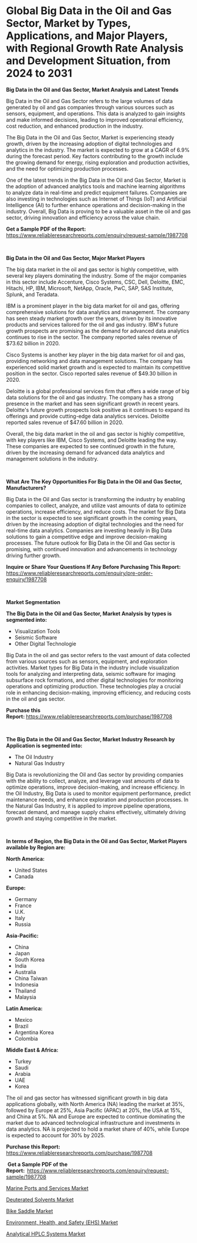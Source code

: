 <p><h1>Global Big Data in the Oil and Gas Sector, Market by Types, Applications, and Major Players, with Regional Growth Rate Analysis and Development Situation, from 2024 to 2031</h1></p><p><strong>Big Data in the Oil and Gas Sector, Market Analysis and Latest Trends</strong></p>
<p><p>Big Data in the Oil and Gas Sector refers to the large volumes of data generated by oil and gas companies through various sources such as sensors, equipment, and operations. This data is analyzed to gain insights and make informed decisions, leading to improved operational efficiency, cost reduction, and enhanced production in the industry.</p><p>The Big Data in the Oil and Gas Sector, Market is experiencing steady growth, driven by the increasing adoption of digital technologies and analytics in the industry. The market is expected to grow at a CAGR of 6.9% during the forecast period. Key factors contributing to the growth include the growing demand for energy, rising exploration and production activities, and the need for optimizing production processes. </p><p>One of the latest trends in the Big Data in the Oil and Gas Sector, Market is the adoption of advanced analytics tools and machine learning algorithms to analyze data in real-time and predict equipment failures. Companies are also investing in technologies such as Internet of Things (IoT) and Artificial Intelligence (AI) to further enhance operations and decision-making in the industry. Overall, Big Data is proving to be a valuable asset in the oil and gas sector, driving innovation and efficiency across the value chain.</p></p>
<p><strong>Get a Sample PDF of the Report:&nbsp;</strong> <a href="https://www.reliableresearchreports.com/enquiry/request-sample/1987708">https://www.reliableresearchreports.com/enquiry/request-sample/1987708</a></p>
<p>&nbsp;</p>
<p><strong>Big Data in the Oil and Gas Sector, Major Market Players</strong></p>
<p><p>The big data market in the oil and gas sector is highly competitive, with several key players dominating the industry. Some of the major companies in this sector include Accenture, Cisco Systems, CSC, Dell, Deloitte, EMC, Hitachi, HP, IBM, Microsoft, NetApp, Oracle, PwC, SAP, SAS Institute, Splunk, and Teradata.</p><p>IBM is a prominent player in the big data market for oil and gas, offering comprehensive solutions for data analytics and management. The company has seen steady market growth over the years, driven by its innovative products and services tailored for the oil and gas industry. IBM's future growth prospects are promising as the demand for advanced data analytics continues to rise in the sector. The company reported sales revenue of $73.62 billion in 2020.</p><p>Cisco Systems is another key player in the big data market for oil and gas, providing networking and data management solutions. The company has experienced solid market growth and is expected to maintain its competitive position in the sector. Cisco reported sales revenue of $49.30 billion in 2020.</p><p>Deloitte is a global professional services firm that offers a wide range of big data solutions for the oil and gas industry. The company has a strong presence in the market and has seen significant growth in recent years. Deloitte's future growth prospects look positive as it continues to expand its offerings and provide cutting-edge data analytics services. Deloitte reported sales revenue of $47.60 billion in 2020.</p><p>Overall, the big data market in the oil and gas sector is highly competitive, with key players like IBM, Cisco Systems, and Deloitte leading the way. These companies are expected to see continued growth in the future, driven by the increasing demand for advanced data analytics and management solutions in the industry.</p></p>
<p>&nbsp;</p>
<p><strong>What Are The Key Opportunities For Big Data in the Oil and Gas Sector, Manufacturers?</strong></p>
<p><p>Big Data in the Oil and Gas sector is transforming the industry by enabling companies to collect, analyze, and utilize vast amounts of data to optimize operations, increase efficiency, and reduce costs. The market for Big Data in the sector is expected to see significant growth in the coming years, driven by the increasing adoption of digital technologies and the need for real-time data analytics. Companies are investing heavily in Big Data solutions to gain a competitive edge and improve decision-making processes. The future outlook for Big Data in the Oil and Gas sector is promising, with continued innovation and advancements in technology driving further growth.</p></p>
<p><strong>Inquire or Share Your Questions If Any Before Purchasing This Report:</strong> <a href="https://www.reliableresearchreports.com/enquiry/pre-order-enquiry/1987708">https://www.reliableresearchreports.com/enquiry/pre-order-enquiry/1987708</a></p>
<p>&nbsp;</p>
<p><strong>Market Segmentation</strong></p>
<p><strong>The Big Data in the Oil and Gas Sector, Market Analysis by types is segmented into:</strong></p>
<p><ul><li>Visualization Tools</li><li>Seismic Software</li><li>Other Digital Technologie</li></ul></p>
<p><p>Big Data in the oil and gas sector refers to the vast amount of data collected from various sources such as sensors, equipment, and exploration activities. Market types for Big Data in the industry include visualization tools for analyzing and interpreting data, seismic software for imaging subsurface rock formations, and other digital technologies for monitoring operations and optimizing production. These technologies play a crucial role in enhancing decision-making, improving efficiency, and reducing costs in the oil and gas sector.</p></p>
<p><strong>Purchase this Report:&nbsp;</strong><a href="https://www.reliableresearchreports.com/purchase/1987708">https://www.reliableresearchreports.com/purchase/1987708</a></p>
<p>&nbsp;</p>
<p><strong>The Big Data in the Oil and Gas Sector, Market Industry Research by Application is segmented into:</strong></p>
<p><ul><li>The Oil Industry</li><li>Natural Gas Industry</li></ul></p>
<p><p>Big Data is revolutionizing the Oil and Gas sector by providing companies with the ability to collect, analyze, and leverage vast amounts of data to optimize operations, improve decision-making, and increase efficiency. In the Oil Industry, Big Data is used to monitor equipment performance, predict maintenance needs, and enhance exploration and production processes. In the Natural Gas Industry, it is applied to improve pipeline operations, forecast demand, and manage supply chains effectively, ultimately driving growth and staying competitive in the market.</p></p>
<p>&nbsp;</p>
<p><strong>In terms of Region, the Big Data in the Oil and Gas Sector, Market Players available by Region are:</strong></p>
<p>
    <p> <strong> North America: </strong>
        <ul>
            <li>United States</li>
            <li>Canada</li>
        </ul>
        </p> 
    <p> <strong> Europe: </strong>
        <ul>
            <li>Germany</li>
            <li>France</li>
            <li>U.K.</li>
            <li>Italy</li>
            <li>Russia</li>
        </ul>
        </p> 
    <p> <strong> Asia-Pacific: </strong>
        <ul>
            <li>China</li>
            <li>Japan</li>
            <li>South Korea</li>
            <li>India</li>
            <li>Australia</li>
            <li>China Taiwan</li>
            <li>Indonesia</li>
            <li>Thailand</li>
            <li>Malaysia</li>
        </ul>
        </p> 
    <p> <strong> Latin America: </strong>
        <ul>
            <li>Mexico</li>
            <li>Brazil</li>
            <li>Argentina Korea</li>
            <li>Colombia</li>
        </ul>
        </p> 
    <p> <strong> Middle East & Africa: </strong>
        <ul>
            <li>Turkey</li>
            <li>Saudi</li>
            <li>Arabia</li>
            <li>UAE</li>
            <li>Korea</li>
        </ul>
    </p>
    </p>
<p><p>The oil and gas sector has witnessed significant growth in big data applications globally, with North America (NA) leading the market at 35%, followed by Europe at 25%, Asia Pacific (APAC) at 20%, the USA at 15%, and China at 5%. NA and Europe are expected to continue dominating the market due to advanced technological infrastructure and investments in data analytics. NA is projected to hold a market share of 40%, while Europe is expected to account for 30% by 2025.</p></p>
<p><strong>Purchase this Report: </strong><a href="https://www.reliableresearchreports.com/purchase/1987708">https://www.reliableresearchreports.com/purchase/1987708</a></p>
<p>&nbsp;<strong>Get a Sample PDF of the Report:&nbsp;&nbsp;</strong><a href="https://www.reliableresearchreports.com/enquiry/request-sample/1987708">https://www.reliableresearchreports.com/enquiry/request-sample/1987708</a></p>
<p><strong></strong></p>
<p><p><a href="https://adventurous-uranium-ef9.notion.site/Marine-Ports-and-Services-Market-Size-Share-Trends-Analysis-Report-By-Application-Regional-Outlo-2bdb394b0e624a119dc2317030b80c34">Marine Ports and Services Market</a></p><p><a href="https://view.publitas.com/reportprime-1/deuterated-solvents-market-size-and-growth-market-segmentation-regional-and-country-breakdowns-and-market-trends-for-period-from-2024-2031/">Deuterated Solvents Market</a></p><p><a href="https://view.publitas.com/reportprime-1/bike-saddle-market-provides-detailed-segmentation-of-this-market-based-on-type-application-and-region-and-forecast-for-the-period-from-2024-2031/">Bike Saddle Market</a></p><p><a href="https://carnation-joke-41f.notion.site/Environment-Health-and-Safety-EHS-Market-Growth-Market-Trends-COVID-19-Impact-and-Forecasts-f-7ea510741c3d482982fd00399c2c748c">Environment, Health, and Safety (EHS) Market</a></p><p><a href="https://github.com/lubmix/Market-Research-Report-List-1/blob/main/analytical-hplc-systems-market.md">Analytical HPLC Systems Market</a></p></p>